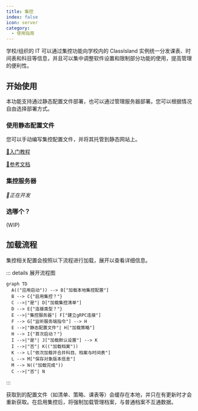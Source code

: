 ```yaml
---
title: 集控
index: false
icon: server
category:
  - 使用指南
---
```


学校/组织的 IT 可以通过集控功能向学校内的 ClassIsland 实例统一分发课表、时间表和科目等信息，并且可以集中调整软件设置和限制部分功能的使用，提高管理的便利性。

<a id="get-started"></a>

## 开始使用

本功能支持通过静态配置文件部署，也可以通过管理服务器部署。您可以根据情况自由选择部署方式。

<a id="get-started-static"></a>

### 使用静态配置文件

您可以手动编写集控配置文件，并将其托管到静态网站上。

[🚀入门教程](./tutorial-create-management-config/README.md)

[📖参考文档](configure.md)

<a id="get-started-server"></a>

### 集控服务器

_🚧正在开发_

<a id="get-started-compare"></a>

### 选哪个？

(WIP)

<a id="loading-progress"></a>

## 加载流程

集控相关配置会按照以下流程进行加载，展开以查看详细信息。

::: details 展开流程图
```mermaid
graph TD
  A(("应用启动")) --> B["加载本地集控配置"]
  B --> C{"启用集控？"}
  C -->|"是"| D["加载集控清单"]
  D --> E{"连接类型？"}
  E -->|"集控服务器"| F["建立gRPC连接"]
  F --> G["监听服务端指令"] --> H
  E -->|"静态配置文件"| H["加载策略"]
  H --> I{"首次启动？"}
  I -->|"是"| J["加载默认设置"] --> K
  I -->|"否"| K(("加载档案"))
  K --> L["依次加载并合并科目、档案与时间表"]
  L --> M["保存对象版本信息"]
  M --> N(("加载完成"))
  C -->|"否"| N
```
:::

获取到的配置文件（如清单、策略、课表等）会缓存在本地，并只在有更新时才会重新获取。在启用集控后，将强制加载管理档案，与普通档案不互通数据。
